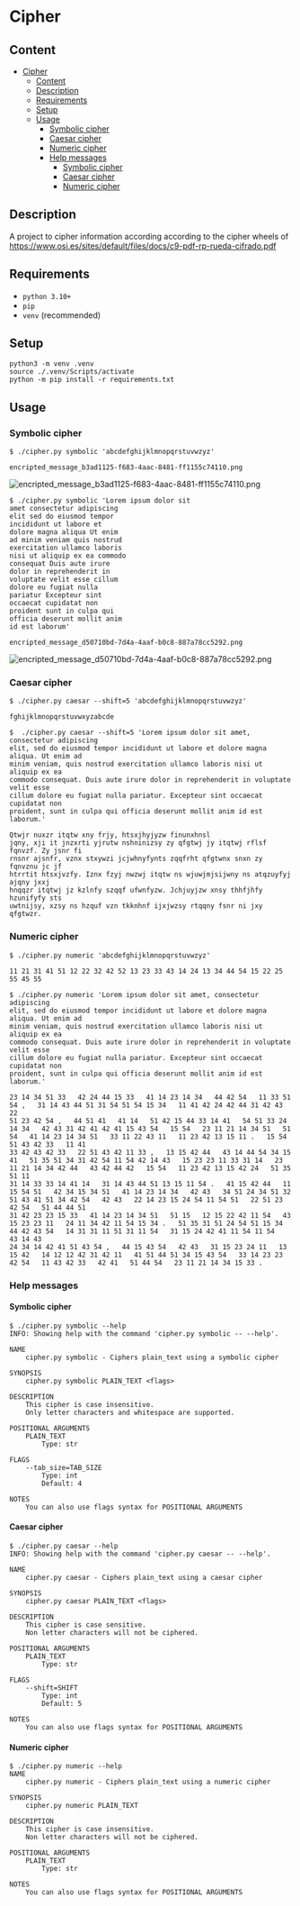 # Cipher

## Content

- [Cipher](#cipher)
  - [Content](#content)
  - [Description](#description)
  - [Requirements](#requirements)
  - [Setup](#setup)
  - [Usage](#usage)
    - [Symbolic cipher](#symbolic-cipher)
    - [Caesar cipher](#caesar-cipher)
    - [Numeric cipher](#numeric-cipher)
    - [Help messages](#help-messages)
      - [Symbolic cipher](#symbolic-cipher-1)
      - [Caesar cipher](#caesar-cipher-1)
      - [Numeric cipher](#numeric-cipher-1)

## Description

A project to cipher information according according to the cipher wheels of
<https://www.osi.es/sites/default/files/docs/c9-pdf-rp-rueda-cifrado.pdf>

## Requirements

- `python 3.10+`
- `pip`
- `venv` (recommended)

## Setup

```shell
python3 -m venv .venv
source ./.venv/Scripts/activate
python -m pip install -r requirements.txt
```

## Usage

### Symbolic cipher

```console
$ ./cipher.py symbolic 'abcdefghijklmnopqrstuvwzyz'

encripted_message_b3ad1125-f683-4aac-8481-ff1155c74110.png
```

![encripted_message_b3ad1125-f683-4aac-8481-ff1155c74110.png](sample/alphabet.png)

```console
$ ./cipher.py symbolic 'Lorem ipsum dolor sit
amet consectetur adipiscing
elit sed do eiusmod tempor
incididunt ut labore et
dolore magna aliqua Ut enim
ad minim veniam quis nostrud
exercitation ullamco laboris
nisi ut aliquip ex ea commodo
consequat Duis aute irure
dolor in reprehenderit in
voluptate velit esse cillum
dolore eu fugiat nulla
pariatur Excepteur sint
occaecat cupidatat non
proident sunt in culpa qui
officia deserunt mollit anim
id est laborum'

encripted_message_d50710bd-7d4a-4aaf-b0c8-887a78cc5292.png
```

![encripted_message_d50710bd-7d4a-4aaf-b0c8-887a78cc5292.png](sample/lorem_ipsum.png)

### Caesar cipher

```console
$ ./cipher.py caesar --shift=5 'abcdefghijklmnopqrstuvwzyz'

fghijklmnopqrstuvwxyzabcde
```

```console
$  ./cipher.py caesar --shift=5 'Lorem ipsum dolor sit amet, consectetur adipiscing
elit, sed do eiusmod tempor incididunt ut labore et dolore magna aliqua. Ut enim ad
minim veniam, quis nostrud exercitation ullamco laboris nisi ut aliquip ex ea
commodo consequat. Duis aute irure dolor in reprehenderit in voluptate velit esse
cillum dolore eu fugiat nulla pariatur. Excepteur sint occaecat cupidatat non
proident, sunt in culpa qui officia deserunt mollit anim id est laborum.'

Qtwjr nuxzr itqtw xny frjy, htsxjhyjyzw finunxhnsl
jqny, xji it jnzxrti yjrutw nshninizsy zy qfgtwj jy itqtwj rflsf fqnvzf. Zy jsnr fi
rnsnr ajsnfr, vznx stxywzi jcjwhnyfynts zqqfrht qfgtwnx snxn zy fqnvznu jc jf
htrrtit htsxjvzfy. Iznx fzyj nwzwj itqtw ns wjuwjmjsijwny ns atqzuyfyj ajqny jxxj
hnqqzr itqtwj jz kzlnfy szqqf ufwnfyzw. Jchjuyjzw xnsy thhfjhfy hzunifyfy sts
uwtnijsy, xzsy ns hzquf vzn tkknhnf ijxjwzsy rtqqny fsnr ni jxy qfgtwzr.
```

### Numeric cipher

```console
$ ./cipher.py numeric 'abcdefghijklmnopqrstuvwzyz'

11 21 31 41 51 12 22 32 42 52 13 23 33 43 14 24 13 34 44 54 15 22 25 55 45 55
```

```console
$ ./cipher.py numeric 'Lorem ipsum dolor sit amet, consectetur adipiscing
elit, sed do eiusmod tempor incididunt ut labore et dolore magna aliqua. Ut enim ad
minim veniam, quis nostrud exercitation ullamco laboris nisi ut aliquip ex ea
commodo consequat. Duis aute irure dolor in reprehenderit in voluptate velit esse
cillum dolore eu fugiat nulla pariatur. Excepteur sint occaecat cupidatat non
proident, sunt in culpa qui officia deserunt mollit anim id est laborum.'

23 14 34 51 33   42 24 44 15 33   41 14 23 14 34   44 42 54   11 33 51 54 ,   31 14 43 44 51 31 54 51 54 15 34   11 41 42 24 42 44 31 42 43 22
51 23 42 54 ,   44 51 41   41 14   51 42 15 44 33 14 41   54 51 33 24 14 34   42 43 31 42 41 42 41 15 43 54   15 54   23 11 21 14 34 51   51 54   41 14 23 14 34 51   33 11 22 43 11   11 23 42 13 15 11 .   15 54   51 43 42 33   11 41
33 42 43 42 33   22 51 43 42 11 33 ,   13 15 42 44   43 14 44 54 34 15 41   51 35 51 34 31 42 54 11 54 42 14 43   15 23 23 11 33 31 14   23 11 21 14 34 42 44   43 42 44 42   15 54   11 23 42 13 15 42 24   51 35   51 11
31 14 33 33 14 41 14   31 14 43 44 51 13 15 11 54 .   41 15 42 44   11 15 54 51   42 34 15 34 51   41 14 23 14 34   42 43   34 51 24 34 51 32 51 43 41 51 34 42 54   42 43   22 14 23 15 24 54 11 54 51   22 51 23 42 54   51 44 44 51
31 42 23 23 15 33   41 14 23 14 34 51   51 15   12 15 22 42 11 54   43 15 23 23 11   24 11 34 42 11 54 15 34 .   51 35 31 51 24 54 51 15 34   44 42 43 54   14 31 31 11 51 31 11 54   31 15 24 42 41 11 54 11 54   43 14 43
24 34 14 42 41 51 43 54 ,   44 15 43 54   42 43   31 15 23 24 11   13 15 42   14 12 12 42 31 42 11   41 51 44 51 34 15 43 54   33 14 23 23 42 54   11 43 42 33   42 41   51 44 54   23 11 21 14 34 15 33 .
```

### Help messages

#### Symbolic cipher

```console
$ ./cipher.py symbolic --help
INFO: Showing help with the command 'cipher.py symbolic -- --help'.

NAME
    cipher.py symbolic - Ciphers plain_text using a symbolic cipher

SYNOPSIS
    cipher.py symbolic PLAIN_TEXT <flags>

DESCRIPTION
    This cipher is case insensitive.
    Only letter characters and whitespace are supported.

POSITIONAL ARGUMENTS
    PLAIN_TEXT
        Type: str

FLAGS
    --tab_size=TAB_SIZE
        Type: int
        Default: 4

NOTES
    You can also use flags syntax for POSITIONAL ARGUMENTS
```

#### Caesar cipher

```console
$ ./cipher.py caesar --help
INFO: Showing help with the command 'cipher.py caesar -- --help'.

NAME
    cipher.py caesar - Ciphers plain_text using a caesar cipher

SYNOPSIS
    cipher.py caesar PLAIN_TEXT <flags>

DESCRIPTION
    This cipher is case sensitive.
    Non letter characters will not be ciphered.

POSITIONAL ARGUMENTS
    PLAIN_TEXT
        Type: str

FLAGS
    --shift=SHIFT
        Type: int
        Default: 5

NOTES
    You can also use flags syntax for POSITIONAL ARGUMENTS
```

#### Numeric cipher

```console
$ ./cipher.py numeric --help
NAME
    cipher.py numeric - Ciphers plain_text using a numeric cipher

SYNOPSIS
    cipher.py numeric PLAIN_TEXT

DESCRIPTION
    This cipher is case insensitive.
    Non letter characters will not be ciphered.

POSITIONAL ARGUMENTS
    PLAIN_TEXT
        Type: str

NOTES
    You can also use flags syntax for POSITIONAL ARGUMENTS
```
